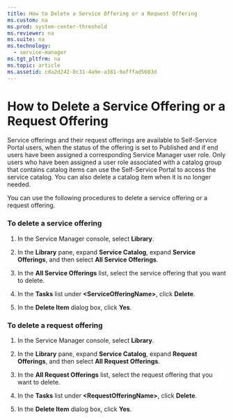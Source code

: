 ```yaml
---
title: How to Delete a Service Offering or a Request Offering
ms.custom: na
ms.prod: system-center-threshold
ms.reviewer: na
ms.suite: na
ms.technology: 
  - service-manager
ms.tgt_pltfrm: na
ms.topic: article
ms.assetid: cda2d242-0c31-4a9e-a381-9afffad5603d
---
```

# How to Delete a Service Offering or a Request Offering
Service offerings and their request offerings are available to Self-Service Portal users, when the status of the offering is set to Published and if end users have been assigned a corresponding Service Manager user role. Only users who have been assigned a user role associated with a catalog group that contains catalog items can use the Self-Service Portal to access the service catalog. You can also delete a catalog item when it is no longer needed.

You can use the following procedures to delete a service offering or a request offering.

### To delete a service offering

1.  In the Service Manager console, select **Library**.

2.  In the **Library** pane, expand **Service Catalog**, expand **Service Offerings**, and then select **All Service Offerings**.

3.  In the **All Service Offerings** list, select the service offering that you want to delete.

4.  In the **Tasks** list under **<ServiceOfferingName\>**, click **Delete**.

5.  In the **Delete Item** dialog box, click **Yes**.

### To delete a request offering

1.  In the Service Manager console, select **Library**.

2.  In the **Library** pane, expand **Service Catalog**, expand **Request Offerings**, and then select **All Request Offerings**.

3.  In the **All Request Offerings** list, select the request offering that you want to delete.

4.  In the **Tasks** list under **<RequestOfferingName\>**, click **Delete**.

5.  In the **Delete Item** dialog box, click **Yes**.


